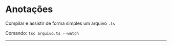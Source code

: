 # Anotações

Compilar e assistir de forma simples um arquivo `.ts`

Comando: `tsc arquivo.ts --watch`

---
